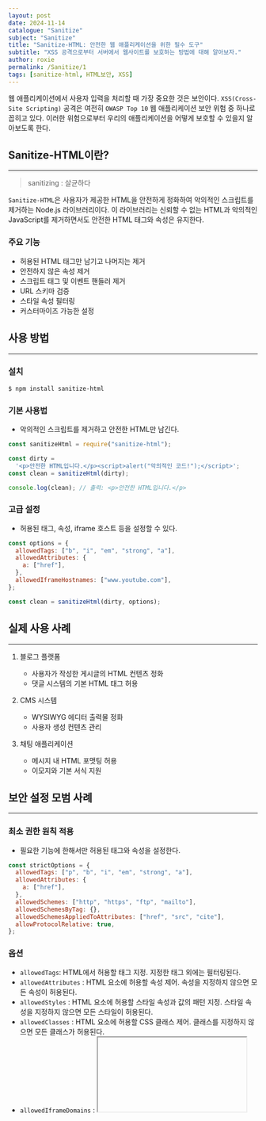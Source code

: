 ```yaml
---
layout: post
date: 2024-11-14
catalogue: "Sanitize"
subject: "Sanitize"
title: "Sanitize-HTML: 안전한 웹 애플리케이션을 위한 필수 도구"
subtitle: "XSS 공격으로부터 서버에서 웹사이트를 보호하는 방법에 대해 알아보자."
author: roxie
permalink: /Sanitize/1
tags: [sanitize-html, HTML보안, XSS]
---
```


웹 애플리케이션에서 사용자 입력을 처리할 때 가장 중요한 것은 보안이다. `XSS(Cross-Site Scripting)` 공격은 여전히 `OWASP Top 10` 웹 애플리케이션 보안 위험 중 하나로 꼽히고 있다. 이러한 위험으로부터 우리의 애플리케이션을 어떻게 보호할 수 있을지 알아보도록 한다.

## Sanitize-HTML이란?

---

> sanitizing : 살균하다

`Sanitize-HTML`은 사용자가 제공한 HTML을 안전하게 정화하여 악의적인 스크립트를 제거하는 Node.js 라이브러리이다. 이 라이브러리는 신뢰할 수 없는 HTML과 악의적인 JavaScript를 제거하면서도 안전한 HTML 태그와 속성은 유지한다.

### 주요 기능

- 허용된 HTML 태그만 남기고 나머지는 제거
- 안전하지 않은 속성 제거
- 스크립트 태그 및 이벤트 핸들러 제거
- URL 스키마 검증
- 스타일 속성 필터링
- 커스터마이즈 가능한 설정

## 사용 방법

---

### 설치

```bash
$ npm install sanitize-html
```

### 기본 사용법

- 악의적인 스크립트를 제거하고 안전한 HTML만 남긴다.

```javascript
const sanitizeHtml = require("sanitize-html");

const dirty =
  '<p>안전한 HTML입니다.</p><script>alert("악의적인 코드!");</script>';
const clean = sanitizeHtml(dirty);

console.log(clean); // 출력: <p>안전한 HTML입니다.</p>
```

### 고급 설정

- 허용된 태그, 속성, iframe 호스트 등을 설정할 수 있다.

```javascript
const options = {
  allowedTags: ["b", "i", "em", "strong", "a"],
  allowedAttributes: {
    a: ["href"],
  },
  allowedIframeHostnames: ["www.youtube.com"],
};

const clean = sanitizeHtml(dirty, options);
```

## 실제 사용 사례

---

1. 블로그 플랫폼

   - 사용자가 작성한 게시글의 HTML 컨텐츠 정화
   - 댓글 시스템의 기본 HTML 태그 허용

2. CMS 시스템

   - WYSIWYG 에디터 출력물 정화
   - 사용자 생성 컨텐츠 관리

3. 채팅 애플리케이션

   - 메시지 내 HTML 포맷팅 허용
   - 이모지와 기본 서식 지원

## 보안 설정 모범 사례

---

### 최소 권한 원칙 적용

- 필요한 기능에 한해서만 허용된 태그와 속성을 설정한다.

```javascript
const strictOptions = {
  allowedTags: ["p", "b", "i", "em", "strong", "a"],
  allowedAttributes: {
    a: ["href"],
  },
  allowedSchemes: ["http", "https", "ftp", "mailto"],
  allowedSchemesByTag: {},
  allowedSchemesAppliedToAttributes: ["href", "src", "cite"],
  allowProtocolRelative: true,
};
```

### 옵션

- `allowedTags`: HTML에서 허용할 태그 지정. 지정한 태그 외에는 필터링된다.
- `allowedAttributes` : HTML 요소에 허용할 속성 제어. 속성을 지정하지 않으면 모든 속성이 허용된다.
- `allowedStyles` : HTML 요소에 허용할 스타일 속성과 값의 패턴 지정. 스타일 속성을 지정하지 않으면 모든 스타일이 허용된다.
- `allowedClasses` : HTML 요소에 허용할 CSS 클래스 제어. 클래스를 지정하지 않으면 모든 클래스가 허용된다.
- `allowedIframeDomains` : <iframe> 요소의 src 속성에서 허용할 도메인 제한.
- `allowedIframeHostnames` : <iframe> 요소의 src 속성에서 허용할 호스트 이름 제한.
- `allowIframeRelativeUrls` : 상대 URL 허용 여부 지정.
- `allowedSchemes` : URL의 스키마(프로토콜) 허용. 예를 들어, ['http', 'https']로 설정하면 http://와 https:// URL만 허용된다.
- `allowedSchemesByTag` : 특정 HTML 태그에 대한 허용 스키마 지정. 예를 들어, { a: ['http', 'https'], img: ['data'] }로 설정하면 `<a>` 태그의 href 속성은 http와 https URL만 허용하고, `<img>` 태그의 src 속성은 data URL만 허용한다.
- `allowedSchemesAppliedToAttributes` : 특정 속성에 대한 스키마 제한. 예를 들어, ['href', 'src']로 설정하면 href 및 src 속성에만 스키마 제한이 적용된다.
- `allowedScriptDomains` : 스크립트 태그의 src 속성에서 허용할 도메인 제한.
- `allowedScriptHostnames` : 스크립트 태그의 src 속성에서 허용할 호스트 이름 제한.
- `allowProtocolRelative` : 프로토콜 상대 URL (//example.com)을 허용 여부 지정.
- `allowVulnerableTags` : 보안 취약한 태그 허용 여부 지정. 예를 들어, <iframe> 및 `<script>` 태그는 보안 취약점을 가질 수 있으므로 기본적으로 허용되지 않는다.
- `textFilter` : 텍스트 내용을 필터링하거나 수정하는 사용자 정의 함수 제공.
- `exclusiveFilter` : 특정 HTML 태그를 필터링할지 여부를 제어하는 사용자 정의 함수 제공.
- `nestingLimit` : HTML 태그의 중첩 제한. 예를 들어, { div: 3 }로 설정하면 <div> 태그는 최대 3단계까지만 중첩될 수 있다.
- `nonTextTags` : 텍스트가 아닌 내용을 가진 HTML 태그 지정. 예를 들어, ['script', 'style']로 설정하면 `<script>` 및 `<style>` 태그는 텍스트 필터링에서 제외된다.
- `parseStyleAttributes` : 스타일 속성 파싱 여부 지정. 기본적으로 true로 설정되어 있으며, false로 설정하면 스타일 속성이 제거된다.
- `selfClosing` : 빈 요소 (예: `<img>`, `<br>`) 처리. 기본적으로 true로 설정되어 있으며, false로 설정하면 빈 요소가 닫는 태그를 가져야 한다.
- `transformTags` : 특정 HTML 태그 변환. 예를 들어, { img: 'image' }로 설정하면 `<img>` 태그가 `<image>` 태그로 변환된다.
- `parser` : 사용자 지정 파서 지정. 기본적으로 HTMLParser2를 사용하며, 다른 파서를 사용하려면 해당 파서를 지정해야 한다.
- `disallowedTagsMode` : 불허용 태그에 대한 처리 모드 지정. 'discard' (기본값)로 설정하면 불허용 태그는 제거되고, 'escape'로 설정하면 태그가 이스케이프 처리된다.
- `enforceHtmlBoundary` : true로 설정하면 <html> 태그 이전과 이후의 문자를 모두 삭제. 기본적으로 false로 설정되어 있다.

### URL 검증 강화

- 사용자 입력의 URL을 검증하여 악의적인 링크를 차단한다.
- 특히, 외부 링크의 경우 허용된 도메인만 허용하도록 설정한다.

```javascript
const urlCheckOptions = {
  allowedTags: ["a"],
  allowedAttributes: {
    a: ["href"],
  },
  transformTags: {
    a: (tagName, attribs) => {
      if (attribs.href) {
        // URL 검증 로직 추가
        if (!/^https?:\/\//i.test(attribs.href)) {
          return false;
        }
      }
      return {
        tagName,
        attribs,
      };
    },
  },
};
```

### 스타일 속성 제한

- 스타일 속성을 허용할 경우, 허용된 스타일만 적용되도록 설정한다.
- 이를 통해 악의적인 스타일 속성을 차단할 수 있다.

```javascript
const styleOptions = {
  allowedTags: ["p", "span"],
  allowedAttributes: {
    p: ["style"],
    span: ["style"],
  },
  allowedStyles: {
    "*": {
      color: [
        /^#(0x)?[0-9a-f]+$/i,
        /^rgb\(\s*(\d{1,3})\s*,\s*(\d{1,3})\s*,\s*(\d{1,3})\s*\)$/,
      ],
      "text-align": [/^left$/, /^right$/, /^center$/],
      "font-size": [/^\d+(?:px|em|%)$/],
    },
  },
};
```

## 결론

---

Sanitize-HTML은 웹 애플리케이션의 보안을 강화하는 필수적인 도구로, 적절한 설정과 함께 사용하면 XSS 공격으로부터 효과적으로 보호할 수 있으며, 동시에 사용자에게 풍부한 HTML 기능을 제공할 수 있다. 보안과 기능성의 균형을 맞추는 것이 중요하며, 정기적인 설정 검토와 업데이트를 통해 최신 보안 위협에 대응해야 한다.
